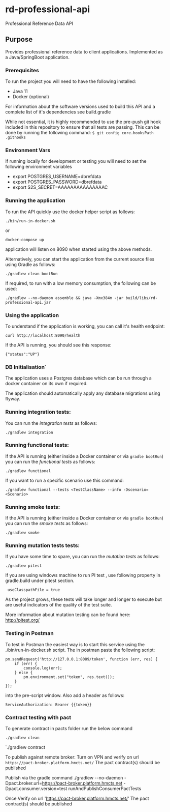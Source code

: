 # rd-professional-api

Professional Reference Data API

## Purpose

Provides professional reference data to client applications.  Implemented as a Java/SpringBoot application.

### Prerequisites

To run the project you will need to have the following installed:

* Java 11
* Docker (optional)

For information about the software versions used to build this API and a complete list of it's dependencies see build.gradle

While not essential, it is highly recommended to use the pre-push git hook included in this repository to ensure that all tests are passing. This can be done by running the following command:
`$ git config core.hooksPath .githooks`

### Environment Vars

If running locally for development or testing you will need to set the following environment variables

* export POSTGRES_USERNAME=dbrefdata
* export POSTGRES_PASSWORD=dbrefdata
* export S2S_SECRET=AAAAAAAAAAAAAAAC

### Running the application

To run the API quickly use the docker helper script as follows:

```
./bin/run-in-docker.sh
```

or

```
docker-compose up
```

application will listen on 8090 when started using the above methods.


Alternatively, you can start the application from the current source files using Gradle as follows:

```
./gradlew clean bootRun
```

If required, to run with a low memory consumption, the following can be used:

```
./gradlew --no-daemon assemble && java -Xmx384m -jar build/libs/rd-professional-api.jar
```

### Using the application

To understand if the application is working, you can call it's health endpoint:

```
curl http://localhost:8090/health
```

If the API is running, you should see this response:

```
{"status":"UP"}
```

### DB Initialisation˙

The application uses a Postgres database which can be run through a docker container on its own if required.



The application should automatically apply any database migrations using flyway.

### Running integration tests:


You can run the *integration tests* as follows:

```
./gradlew integration
```

### Running functional tests:

If the API is running (either inside a Docker container or via `gradle bootRun`) you can run the *functional tests* as follows:

```
./gradlew functional
```

If you want to run a specific scenario use this command:

```
./gradlew functional --tests <TestClassName> --info -Dscenario=<Scenario>
```

### Running smoke tests:

If the API is running (either inside a Docker container or via `gradle bootRun`) you can run the *smoke tests* as follows:

```
./gradlew smoke
```

### Running mutation tests tests:

If you have some time to spare, you can run the *mutation tests* as follows:

```
./gradlew pitest
 ```
If you are using windows machine to run PI test , use following property in gradle.build under pitest section.
```
 useClasspathFile = true
```


As the project grows, these tests will take longer and longer to execute but are useful indicators of the quality of the test suite.

More information about mutation testing can be found here:
http://pitest.org/ 



### Testing in Postman

To test in Postman the easiest way is to start this service using the ./bin/run-in-docker.sh script.  The in postman paste the following script:

```
pm.sendRequest('http://127.0.0.1:8089/token', function (err, res) {
    if (err) {
        console.log(err);
    } else {
        pm.environment.set("token", res.text());
    }
});
```
into the pre-script window.  Also add a header as follows:

```
ServiceAuthorization: Bearer {{token}}
```

### Contract testing with pact

To generate contract in pacts folder run the below command

`./gradlew clean`

`./gradlew contract

To publish against remote broker:
Turn on VPN and verify on url `https://pact-broker.platform.hmcts.net/`
The pact contract(s) should be published

Publish via the gradle command
 ./gradlew --no-daemon  -Dpact.broker.url=https://pact-broker.platform.hmcts.net -Dpact.consumer.version=test runAndPublishConsumerPactTests

Once Verify on url 'https://pact-broker.platform.hmcts.net/'
The pact contract(s) should be published
